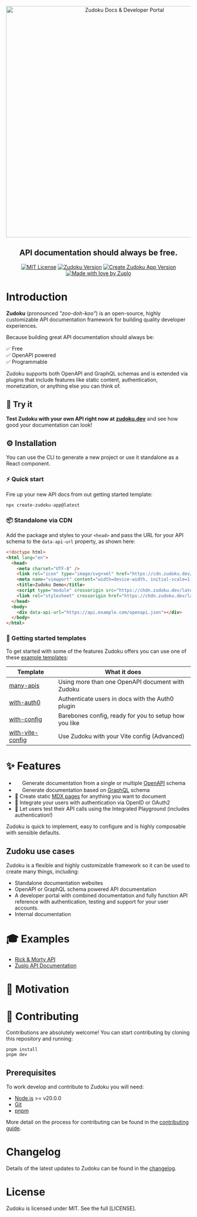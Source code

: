 <div align=center>

<picture>
  <source media="(prefers-color-scheme: dark)" srcset="./assets/zudoku-logo-light.svg" width=630>
  <a href="https://zudoku.dev" alt="Zudoku"><img alt="Zudoku Docs & Developer Portal" src="./assets/zudoku-logo-dark.svg" width=630></a>
</picture>

<h2>API documentation should always be free.</h2>

[![MIT License](https://img.shields.io/badge/license-mit-green?style=for-the-badge)](https://github.com/zuplo/zudoku/license.md)
[![Zudoku Version](https://img.shields.io/npm/v/zudoku?style=for-the-badge)](https://www.npmjs.com/package/zudoku)
[![Create Zudoku App Version](https://img.shields.io/npm/v/create-zudoku-app?label=cli&style=for-the-badge)](https://www.npmjs.com/package/create-zudoku-app)
[![Made with love by Zuplo](https://img.shields.io/badge/made_with_❤️_by-zuplo-FF00BD?style=for-the-badge)](https://zuplo.com)

</div>

# Introduction

**Zudoku** (pronounced _"zoo-doh-koo"_) is an open-source, highly customizable API documentation framework for building quality developer experiences. 

Because building great API documentation should always be:

✅ Free<br />
✅ OpenAPI powered<br />
✅ Programmable

Zudoku supports both OpenAPI and GraphQL schemas and is extended via plugins that include features like static content, authentication, monetization, or anything else you can think of.

## 🤩 Try it
**Test Zudoku with your own API right now at [zudoku.dev](https://zudoku.dev)** and see how good your documentation can look!

## ⚙️ Installation

You can use the CLI to generate a new project or use it standalone as a React component.

### ⚡️ Quick start

Fire up your new API docs from out getting started template:

```
npx create-zudoku-app@latest
```

### 📦 Standalone via CDN

Add the package and styles to your `<head>` and pass the URL for your API schema to the `data-api-url` property, as shown here:

```html
<!doctype html>
<html lang="en">
  <head>
    <meta charset="UTF-8" />
    <link rel="icon" type="image/svg+xml" href="https://cdn.zudoku.dev/logos/icon.svg" />
    <meta name="viewport" content="width=device-width, initial-scale=1.0" />
    <title>Zudoku Demo</title>
    <script type="module" crossorigin src="https://chdn.zudoku.dev/latest/main.js"></script>
    <link rel="stylesheet" crossorigin href="https://chdn.zudoku.dev/latest/style.css" />
  </head>
  <body>
    <div data-api-url="https://api.example.com/openapi.json"></div>
  </body>
</html>
```

### 🧱 Getting started templates
To get started with some of the features Zudoku offers you can use one of these [example templates](https://github.com/zuplo/zudoku/tree/main/examples):

| Template | What it does |
| -------- | ----------- |
| [many-apis](https://github.com/zuplo/zudoku/tree/main/examples/many-apis) | Using more than one OpenAPI document with Zudoku |
|[with-auth0](https://github.com/zuplo/zudoku/tree/main/examples/with-auth0) | Authenticate users in docs with the Auth0 plugin |
| [with-config](hhttps://github.com/zuplo/zudoku/tree/main/examples/with-config) | Barebones config, ready for you to setup how you like |
| [with-vite-config](https://github.com/zuplo/zudoku/tree/main/examples/with-vite-config) | Use Zudoku with your Vite config (Advanced)|

# ✨ Features

- <img src="https://avatars3.githubusercontent.com/u/16343502?v=3&s=200" width=16 height=16>&nbsp;</img>Generate documentation from a single or multiple [OpenAPI](https://swagger.io/specification/) schema
- <img src="https://raw.githubusercontent.com/graphql/graphql-playground/main/packages/graphql-playground-electron/static/icons/icon.ico" width=16 height=16>&nbsp;</img>Generate documentation based on [GraphQL](https://graphql.org/) schema
- 📄 Create static [MDX pages](https://mdxjs.com/) for anything you want to document
- 🔐 Integrate your users with authentication via OpenID or OAuth2
- 🧪 Let users test their API calls using the Integrated Playground (includes authentication!)

Zudoku is quick to implement, easy to configure and is highly composable with sensible defaults.

## Zudoku use cases

Zudoku is a flexible and highly customizable framework so it can be used to create many things, including:

- Standalone documentation websites
- OpenAPI or GraphQL schema powered API documentation
- A developer portal with combined documentation and fully function API reference with authentication, testing and support for your user accounts.
- Internal documentation

# 🎓 Examples

- [Rick & Morty API](https://zudoku.zuplopreview.net/demo?api-url=https://rickandmorty.zuplo.io/openapi.json)
- [Zuplo API Documentation](https://docs-zudoku.pages.dev/)

# 🎯 Motivation


# 🔧 Contributing

Contributions are absolutely welcome! You can start contributing by cloning this repository and running:

```
pnpm install
pnpm dev
```

## Prerequisites
To work develop and contribute to Zudoku you will need:

- [Node.js](https://nodejs.org/) >= v20.0.0
- [Git](https://git-scm.com/)
- [pnpm](https://pnpm.io/installation)

More detail on the process for contributing can be found in the [contributing guide](CONTRIBUTING.md).

# Changelog
Details of the latest updates to Zudoku can be found in the [changelog](CHANGELOG.md).

# License
Zudoku is licensed under MIT. See the full [LICENSE].
